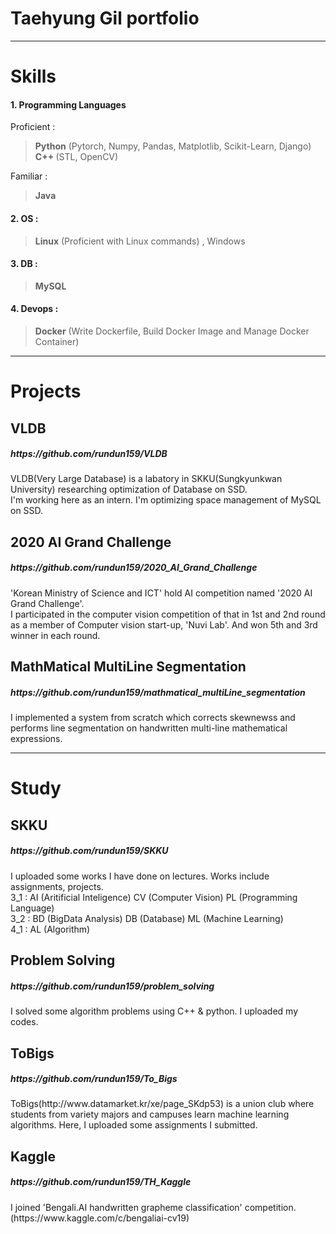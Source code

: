# Taehyung Gil portfolio
<hr>

# Skills

<div>
<h4>1. Programming Languages</h4>

 Proficient :

> <b>Python</b> (Pytorch, Numpy, Pandas, Matplotlib, Scikit-Learn, Django)   
> <b>C++ </b> (STL, OpenCV)

 Familiar :

> <b>Java</b>

<h4>2. OS : </h4>

> <b>Linux</b> (Proficient with Linux commands) , Windows

<h4>3. DB : </h4>

> <b>MySQL</b>

<h4>4. Devops : </h4>

> <b>Docker</b> (Write Dockerfile, Build Docker Image and Manage Docker Container)

</div>
<hr>

# Projects

## VLDB
<dev>
<h5>
https://github.com/rundun159/VLDB
</h5>
VLDB(Very Large Database) is a labatory in SKKU(Sungkyunkwan University) researching optimization of Database on SSD.<br>
I'm working here as an intern. I'm optimizing space management of MySQL on SSD.
</dev>

## 2020 AI Grand Challenge
<dev>
<h5>
https://github.com/rundun159/2020_AI_Grand_Challenge
</h5>
'Korean Ministry of Science and ICT' hold AI competition named '2020 AI Grand Challenge'.<br>
I participated in the computer vision competition of that in 1st and 2nd round as a member of Computer vision start-up, 'Nuvi Lab'. And won 5th and 3rd winner in each round.
</dev>

## MathMatical MultiLine Segmentation
<dev>
<h5>
https://github.com/rundun159/mathmatical_multiLine_segmentation</h5>
I implemented a system from scratch which corrects skewnewss and performs line segmentation on handwritten multi-line mathematical expressions.
</dev>

<hr>

# Study

## SKKU
<div>
<h5>
https://github.com/rundun159/SKKU
</h5>
I uploaded some works I have done on lectures. Works include assignments, projects.<br>
3_1 : AI (Aritificial Inteligence) CV (Computer Vision) PL (Programming Language)<br>
3_2 : BD (BigData Analysis) DB (Database) ML (Machine Learning)<br>
4_1 : AL (Algorithm)<br>
</div>

## Problem Solving
<dev>
<h5>
https://github.com/rundun159/problem_solving</h5>
I solved some algorithm problems using C++ & python.
I uploaded my codes.
</dev>

## ToBigs
<dev>
<h5>
https://github.com/rundun159/To_Bigs</h5>
ToBigs(http://www.datamarket.kr/xe/page_SKdp53) is a union club where students from variety majors and campuses learn machine learning algorithms. Here, I uploaded some assignments I submitted.
</dev>

## Kaggle
<dev>
<h5>
https://github.com/rundun159/TH_Kaggle
</h5>
I joined 'Bengali.AI handwritten grapheme classification' competition.<br>(https://www.kaggle.com/c/bengaliai-cv19)
</dev>
